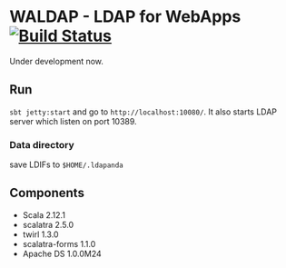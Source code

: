 WALDAP - LDAP for WebApps [![Build Status](https://travis-ci.org/kounoike/ldap-and-web-test.svg?branch=master)](https://travis-ci.org/kounoike/waldap)
=================

Under development now.

## Run

`sbt jetty:start` and go to `http://localhost:10080/`. It also starts LDAP server which listen on port 10389.

### Data directory

save LDIFs to `$HOME/.ldapanda`


## Components

* Scala 2.12.1
* scalatra 2.5.0
* twirl 1.3.0
* scalatra-forms 1.1.0
* Apache DS 1.0.0M24
